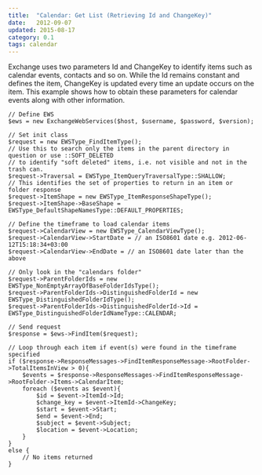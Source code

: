 ```yaml
---
title:  "Calendar: Get List (Retrieving Id and ChangeKey)"
date:   2012-09-07
updated: 2015-08-17
category: 0.1
tags: calendar
---
```

Exchange uses two parameters Id and ChangeKey to identify items such as calendar
events, contacts and so on. While the Id remains constant and defines the item,
ChangeKey is updated every time an update occurs on the item. This example shows
how to obtain these parameters for calendar events along with other information.

```php?start_inline=1
// Define EWS
$ews = new ExchangeWebServices($host, $username, $password, $version);

// Set init class
$request = new EWSType_FindItemType();
// Use this to search only the items in the parent directory in question or use ::SOFT_DELETED
// to identify "soft deleted" items, i.e. not visible and not in the trash can.
$request->Traversal = EWSType_ItemQueryTraversalType::SHALLOW;
// This identifies the set of properties to return in an item or folder response
$request->ItemShape = new EWSType_ItemResponseShapeType();
$request->ItemShape->BaseShape = EWSType_DefaultShapeNamesType::DEFAULT_PROPERTIES;

// Define the timeframe to load calendar items
$request->CalendarView = new EWSType_CalendarViewType();
$request->CalendarView->StartDate = // an ISO8601 date e.g. 2012-06-12T15:18:34+03:00
$request->CalendarView->EndDate = // an ISO8601 date later than the above

// Only look in the "calendars folder"
$request->ParentFolderIds = new EWSType_NonEmptyArrayOfBaseFolderIdsType();
$request->ParentFolderIds->DistinguishedFolderId = new EWSType_DistinguishedFolderIdType();
$request->ParentFolderIds->DistinguishedFolderId->Id = EWSType_DistinguishedFolderIdNameType::CALENDAR;

// Send request
$response = $ews->FindItem($request);

// Loop through each item if event(s) were found in the timeframe specified
if ($response->ResponseMessages->FindItemResponseMessage->RootFolder->TotalItemsInView > 0){
    $events = $response->ResponseMessages->FindItemResponseMessage->RootFolder->Items->CalendarItem;
    foreach ($events as $event){
        $id = $event->ItemId->Id;
        $change_key = $event->ItemId->ChangeKey;
        $start = $event->Start;
        $end = $event->End;
        $subject = $event->Subject;
        $location = $event->Location;
    }
}
else {
    // No items returned
}
```
